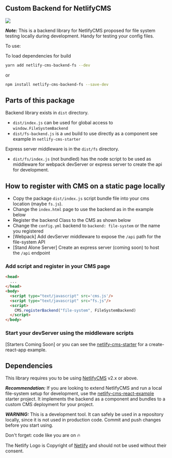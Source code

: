 ## Custom Backend for NetlifyCMS

[![](https://img.shields.io/npm/v/netlify-cms-backend-fs.svg?style=plastic)](https://www.npmjs.com/package/netlify-cms-backend-fs)

***Note:*** This is a backend library for NetlifyCMS proposed for file system testing locally during development. Handy for testing your config files.

To use:

To load dependencies for build

```bash
yarn add netlify-cms-backend-fs --dev
```

or

```bash
npm install netlify-cms-backend-fs --save-dev
```
## Parts of this package

Backend library exists in `dist` directory.

- `dist/index.js` can be used for global access to `window.FileSystemBackend`
- `dist/fs-backend.js` is a `umd` build to use directly as a component see example in `netlify-cms-starter`

Express server middleware is in the `dist/fs` directory.

- `dist/fs/index.js` (not bundled) has the node script to be used as middleware for webpack devServer or express server to create the api for development.

## How to register with CMS on a static page locally

  - Copy the package `dist/index.js` script bundle file into your cms location (maybe `fs.js`).
  - Change the `index.html` page to use the backend as in the example below
  - Register the backend Class to the CMS as shown below
  - Change the `config.yml` backend to `backend: file-system` or the name you registered
  - [Webpack] Add devServer middleware to expose the `/api` path for the file-system API
  - [Stand Alone Server] Create an express server (coming soon) to host the `/api` endpoint

### Add script and register in your CMS page

```html
<head>
  ...
</head>
<body>
  <script type="text/javascript" src='cms.js'/>
  <script type="text/javascript" src="fs.js"/>
  <script>
    CMS.registerBackend("file-system", FileSystemBackend)
  </script>
</body>
```

### Start your devServer using the middleware scripts

[Starters Coming Soon] or you can see the [netlify-cms-starter][1] for a create-react-app example.

## Dependencies

This library requires you to be using [NetlifyCMS][3] v2.x or above.

***Recommendation:*** If you are looking to extend NetlifyCMS and run a local file-system setup for development, use the [netlify-cms-react-example][4] starter project. It implements the backend as a component and bundles to a custom CMS deployment for your project.

***WARNING:*** This is a development tool. It can safely be used in a repository locally, since it is not used in production code. Commit and push changes before you start using.

Don't forget: code like you are on 🔥

The Netlify Logo is Copyright of [Netlify][2] and should not be used without their consent.

[1]: https://github.com/adarta/netlify-cms-components/packages/netlify-cms-starter
[2]: https://www.netlify.com/
[3]: https://www.netlifycms.org/
[4]: https://github.com/adarta/netlify-cms-react-example
